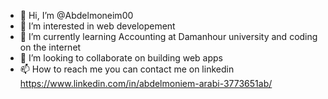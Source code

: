 - 👋 Hi, I’m @Abdelmoneim00
- 👀 I’m interested in web developement
- 🌱 I’m currently learning Accounting at Damanhour university and coding on the internet
- 💞️ I’m looking to collaborate on building web apps
- 📫 How to reach me you can contact me on linkedin <https://www.linkedin.com/in/abdelmoniem-arabi-3773651ab/>

<!---
Abdelmoneim00/Abdelmoneim00 is a ✨ special ✨ repository because its `README.md` (this file) appears on your GitHub profile.
You can click the Preview link to take a look at your changes.
--->
